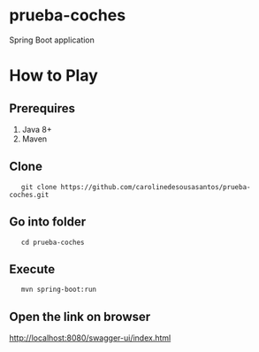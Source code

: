 # prueba-coches
Spring Boot application

# How to Play

## Prerequires

1. Java 8+
2. Maven


## Clone

```
   git clone https://github.com/carolinedesousasantos/prueba-coches.git
```

## Go into folder

```
   cd prueba-coches
```

## Execute

```
   mvn spring-boot:run
 ```

## Open the link on browser

   [http://localhost:8080/swagger-ui/index.html](http://localhost:8080/swagger-ui/index.html)



